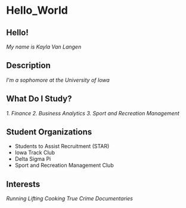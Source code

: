 # Hello_World

## **Hello!**
*My name is Kayla Van Langen*

## **Description**
*I'm a sophomore at the University of Iowa*

## **What Do I Study?**
*1. Finance*
*2. Business Analytics*
*3. Sport and Recreation Management*

## **Student Organizations**
- Students to Assist Recruitment (STAR)
- Iowa Track Club 
- Delta Sigma Pi 
- Sport and Recreation Management Club 

## **Interests**
*Running*
*Lifting*
*Cooking*
*True Crime Documentaries*
